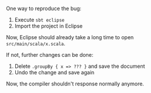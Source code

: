 One way to reproduce the bug:

1. Execute `sbt eclipse`
2. Import the project in Eclipse

Now, Eclipse should already take a long time to open `src/main/scala/x.scala`.

If not, further changes can be done:

1. Delete `.groupBy { x => ??? }` and save the document
2. Undo the change and save again

Now, the compiler shouldn't response normally anymore.
